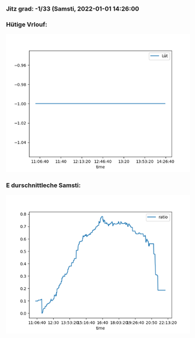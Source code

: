### Jitz grad: -1/33 (Samsti, 2022-01-01 14:26:00

### Hütige Vrlouf:
![Graph](Today.png)

### E durschnittleche Samsti:
![Graph](Samsti.png)